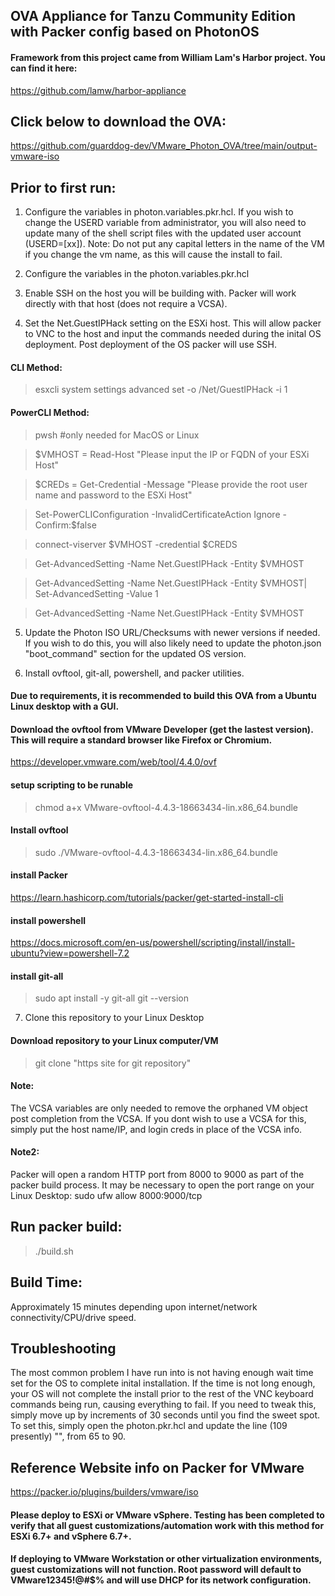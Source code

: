 ## OVA Appliance for Tanzu Community Edition with Packer config based on PhotonOS

#### Framework from this project came from William Lam's Harbor project. You can find it here:
https://github.com/lamw/harbor-appliance

## Click below to download the OVA:
https://github.com/guarddog-dev/VMware_Photon_OVA/tree/main/output-vmware-iso

## Prior to first run:
1. Configure the variables in photon.variables.pkr.hcl. If you wish to change the USERD variable from administrator, you will also need to update many of the shell script files with the updated user account (USERD=[xx]).
Note: Do not put any capital letters in the name of the VM if you change the vm name, as this will cause the install to fail.

2. Configure the variables in the photon.variables.pkr.hcl 

3. Enable SSH on the host you will be building with. Packer will work directly with that host (does not require a VCSA).

4. Set the Net.GuestIPHack setting on the ESXi host. This will allow packer to VNC to the host and input the commands needed during the inital OS deployment. Post deployment of the OS packer will use SSH.
#### CLI Method:
>esxcli system settings advanced set -o /Net/GuestIPHack -i 1
#### PowerCLI Method:
>pwsh #only needed for MacOS or Linux

>$VMHOST = Read-Host "Please input the IP or FQDN of your ESXi Host"

>$CREDs = Get-Credential -Message "Please provide the root user name and password to the ESXi Host"

>Set-PowerCLIConfiguration -InvalidCertificateAction Ignore -Confirm:$false

>connect-viserver $VMHOST -credential $CREDS

>Get-AdvancedSetting -Name Net.GuestIPHack -Entity $VMHOST

>Get-AdvancedSetting -Name Net.GuestIPHack -Entity $VMHOST| Set-AdvancedSetting -Value 1

>Get-AdvancedSetting -Name Net.GuestIPHack -Entity $VMHOST

5. Update the Photon ISO URL/Checksums with newer versions if needed. If you wish to do this, you will also likely need to update the photon.json "boot_command" section for the updated OS version.

6. Install ovftool, git-all, powershell, and packer utilities.
#### Due to requirements, it is recommended to build this OVA from a Ubuntu Linux desktop with a GUI.
#### Download the ovftool from VMware Developer (get the lastest version). This will require a standard browser like Firefox or Chromium.
https://developer.vmware.com/web/tool/4.4.0/ovf
#### setup scripting to be runable
>chmod a+x VMware-ovftool-4.4.3-18663434-lin.x86_64.bundle
#### Install ovftool
>sudo ./VMware-ovftool-4.4.3-18663434-lin.x86_64.bundle
#### install Packer
https://learn.hashicorp.com/tutorials/packer/get-started-install-cli
#### install powershell
https://docs.microsoft.com/en-us/powershell/scripting/install/install-ubuntu?view=powershell-7.2
#### install git-all
>sudo apt install -y git-all
>git --version

7. Clone this repository to your Linux Desktop 
#### Download repository to your Linux computer/VM
>git clone "https site for git repository"

#### Note: 
The VCSA variables are only needed to remove the orphaned VM object post completion from the VCSA. If you dont wish to use a VCSA for this, simply put the host name/IP, and login creds in place of the VCSA info.

#### Note2:
Packer will open a random HTTP port from 8000 to 9000 as part of the packer build process. It may be necessary to open the port range on your Linux Desktop: sudo ufw allow 8000:9000/tcp

## Run packer build:
>./build.sh

## Build Time:
Approximately 15 minutes depending upon internet/network connectivity/CPU/drive speed.

## Troubleshooting
The most common problem I have run into is not having enough wait time set for the OS to complete inital installation. If the time is not long enough, your OS will not complete the install prior to the rest of the VNC keyboard commands being run, causing everything to fail. If you need to tweak this, simply move up by increments of 30 seconds until you find the sweet spot. To set this, simply open the photon.pkr.hcl and update the line (109 presently) "<enter><wait65>", from 65 to 90.

## Reference Website info on Packer for VMware
https://packer.io/plugins/builders/vmware/iso

#### Please deploy to ESXi or VMware vSphere. Testing has been completed to verify that all guest customizations/automation work with this method for ESXi 6.7+ and vSphere 6.7+.

#### If deploying to VMware Workstation or other virtualization environments, guest customizations will not function. Root password will default to VMware12345!@#$% and will use DHCP for its network configuration.
